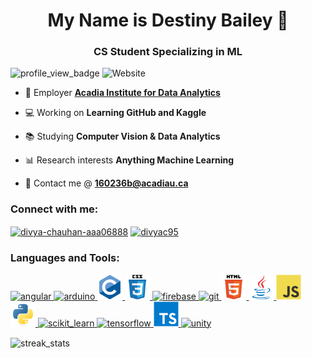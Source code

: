 <h1 align="center">My Name is Destiny Bailey 🚀</h1>
<h3 align="center">CS Student Specializing in ML</h3>

<p align="left"> <img src="https://komarev.com/ghpvc/?username=Destiny-Bailey&label=Profile%20views&color=ff69b4&style=for-the-badge" alt="profile_view_badge" />
<img alt="Website" src="https://img.shields.io/website?down_color=red&down_message=down&label=The%20Magic%20Nexus&style=for-the-badge&up_color=darkgreen&up_message=up&url=https%3A%2F%2Fthemagicnexus.com"> </p>

- 💼 Employer [**Acadia Institute for Data Analytics**](https://aida.acadiau.ca/home.html)

- 💻 Working on **Learning GitHub and Kaggle**

- 📚 Studying **Computer Vision & Data Analytics**

- 📊 Research interests **Anything Machine Learning**

- 📧 Contact me @ **160236b@acadiau.ca**

<h3 align="left">Connect with me:</h3>
<p align="left">
<a href="https://linkedin.com/in/DestinyBailey" target="blank"><img align="center" src="https://raw.githubusercontent.com/rahuldkjain/github-profile-readme-generator/master/src/images/icons/Social/linked-in-alt.svg" alt="divya-chauhan-aaa06888" height="30" width="40" /></a>
<a href="https://kaggle.com/DestinyBailey" target="blank"><img align="center" src="https://raw.githubusercontent.com/rahuldkjain/github-profile-readme-generator/master/src/images/icons/Social/kaggle.svg" alt="divyac95" height="30" width="40" /></a>
</p>

<h3 align="left">Languages and Tools:</h3>
<p align="left"> <a href="https://angular.io" target="_blank" rel="noreferrer"> <img src="https://angular.io/assets/images/logos/angular/angular.svg" alt="angular" width="40" height="40"/> </a> <a href="https://www.arduino.cc/" target="_blank" rel="noreferrer"> <img src="https://cdn.worldvectorlogo.com/logos/arduino-1.svg" alt="arduino" width="40" height="40"/> </a> <a href="https://www.cprogramming.com/" target="_blank" rel="noreferrer"> <img src="https://raw.githubusercontent.com/devicons/devicon/master/icons/c/c-original.svg" alt="c" width="40" height="40"/> </a> <a href="https://www.w3schools.com/css/" target="_blank" rel="noreferrer"> <img src="https://raw.githubusercontent.com/devicons/devicon/master/icons/css3/css3-original-wordmark.svg" alt="css3" width="40" height="40"/> </a> <a href="https://firebase.google.com/" target="_blank" rel="noreferrer"> <img src="https://www.vectorlogo.zone/logos/firebase/firebase-icon.svg" alt="firebase" width="40" height="40"/> </a> <a href="https://git-scm.com/" target="_blank" rel="noreferrer"> <img src="https://www.vectorlogo.zone/logos/git-scm/git-scm-icon.svg" alt="git" width="40" height="40"/> </a> <a href="https://www.w3.org/html/" target="_blank" rel="noreferrer"> <img src="https://raw.githubusercontent.com/devicons/devicon/master/icons/html5/html5-original-wordmark.svg" alt="html5" width="40" height="40"/> </a> <a href="https://www.java.com" target="_blank" rel="noreferrer"> <img src="https://raw.githubusercontent.com/devicons/devicon/master/icons/java/java-original.svg" alt="java" width="40" height="40"/> </a> <a href="https://developer.mozilla.org/en-US/docs/Web/JavaScript" target="_blank" rel="noreferrer"> <img src="https://raw.githubusercontent.com/devicons/devicon/master/icons/javascript/javascript-original.svg" alt="javascript" width="40" height="40"/> </a> <a href="https://www.python.org" target="_blank" rel="noreferrer"> <img src="https://raw.githubusercontent.com/devicons/devicon/master/icons/python/python-original.svg" alt="python" width="40" height="40"/> </a> <a href="https://scikit-learn.org/" target="_blank" rel="noreferrer"> <img src="https://upload.wikimedia.org/wikipedia/commons/0/05/Scikit_learn_logo_small.svg" alt="scikit_learn" width="40" height="40"/> </a> <a href="https://www.tensorflow.org" target="_blank" rel="noreferrer"> <img src="https://www.vectorlogo.zone/logos/tensorflow/tensorflow-icon.svg" alt="tensorflow" width="40" height="40"/> </a> <a href="https://www.typescriptlang.org/" target="_blank" rel="noreferrer"> <img src="https://raw.githubusercontent.com/devicons/devicon/master/icons/typescript/typescript-original.svg" alt="typescript" width="40" height="40"/> </a> <a href="https://unity.com/" target="_blank" rel="noreferrer"> <img src="https://www.vectorlogo.zone/logos/unity3d/unity3d-icon.svg" alt="unity" width="40" height="40"/> </a> </p>

<!-- <p><img align="left" src="https://github-readme-stats-l0m18u7hq-destinybailey.vercel.app/api/top-langs?username=DestinyBailey&show_icons=true&locale=en&layout=compact" alt="top_languages" /></p> -->

<!-- <p>&nbsp;<img align="center" src="https://github-readme-stats-destiny-brkb5g1ix-destinybailey.vercel.app/api?username=DestinyBailey&show_icons=true&locale=en" alt="general_stats" /></p> -->

<p><img align="center" src="https://github-readme-streak-stats.herokuapp.com/?user=Destiny-Bailey&" alt="streak_stats" /></p>
